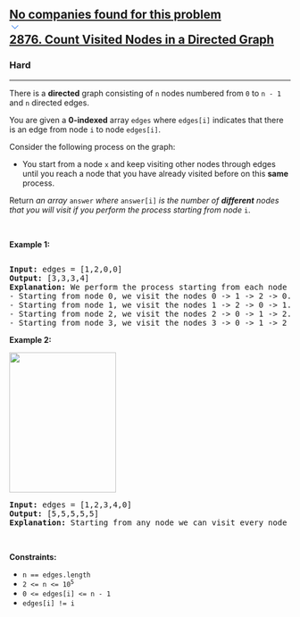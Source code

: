 <h2><a href="https://leetcode.com/problems/count-visited-nodes-in-a-directed-graph/"><div id="big-omega-company-tags"><div id="big-omega-topbar"><div class="companyTagsContainer" style="overflow-x: scroll; flex-wrap: nowrap;"><div class="companyTagsContainer--tag">No companies found for this problem</div></div><div class="companyTagsContainer--chevron"><div><svg version="1.1" id="icon" xmlns="http://www.w3.org/2000/svg" xmlns:xlink="http://www.w3.org/1999/xlink" x="0px" y="0px" viewBox="0 0 32 32" fill="#4087F1" xml:space="preserve" style="width: 20px;"><polygon points="16,22 6,12 7.4,10.6 16,19.2 24.6,10.6 26,12 "></polygon><rect id="_x3C_Transparent_Rectangle_x3E_" class="st0" fill="none" width="32" height="32"></rect></svg></div></div></div></div>2876. Count Visited Nodes in a Directed Graph</a></h2><h3>Hard</h3><hr><div><p>There is a <strong>directed</strong> graph consisting of <code>n</code> nodes numbered from <code>0</code> to <code>n - 1</code> and <code>n</code> directed edges.</p>

<p>You are given a <strong>0-indexed</strong> array <code>edges</code> where <code>edges[i]</code> indicates that there is an edge from node <code>i</code> to node <code>edges[i]</code>.</p>

<p>Consider the following process on the graph:</p>

<ul>
	<li>You start from a node <code>x</code> and keep visiting other nodes through edges until you reach a node that you have already visited before on this <strong>same</strong> process.</li>
</ul>

<p>Return <em>an array </em><code>answer</code><em> where </em><code>answer[i]</code><em> is the number of <strong>different</strong> nodes that you will visit if you perform the process starting from node </em><code>i</code>.</p>

<p>&nbsp;</p>
<p><strong class="example">Example 1:</strong></p>
<img alt="" src="https://assets.leetcode.com/uploads/2023/08/31/graaphdrawio-1.png">
<pre style="position: relative;"><strong>Input:</strong> edges = [1,2,0,0]
<strong>Output:</strong> [3,3,3,4]
<strong>Explanation:</strong> We perform the process starting from each node in the following way:
- Starting from node 0, we visit the nodes 0 -&gt; 1 -&gt; 2 -&gt; 0. The number of different nodes we visit is 3.
- Starting from node 1, we visit the nodes 1 -&gt; 2 -&gt; 0 -&gt; 1. The number of different nodes we visit is 3.
- Starting from node 2, we visit the nodes 2 -&gt; 0 -&gt; 1 -&gt; 2. The number of different nodes we visit is 3.
- Starting from node 3, we visit the nodes 3 -&gt; 0 -&gt; 1 -&gt; 2 -&gt; 0. The number of different nodes we visit is 4.
<div class="open_grepper_editor" title="Edit &amp; Save To Grepper"></div></pre>

<p><strong class="example">Example 2:</strong></p>
<img alt="" src="https://assets.leetcode.com/uploads/2023/08/31/graaph2drawio.png" style="width: 191px; height: 251px;">
<pre style="position: relative;"><strong>Input:</strong> edges = [1,2,3,4,0]
<strong>Output:</strong> [5,5,5,5,5]
<strong>Explanation:</strong> Starting from any node we can visit every node in the graph in the process.
<div class="open_grepper_editor" title="Edit &amp; Save To Grepper"></div></pre>

<p>&nbsp;</p>
<p><strong>Constraints:</strong></p>

<ul>
	<li><code>n == edges.length</code></li>
	<li><code>2 &lt;= n &lt;= 10<sup>5</sup></code></li>
	<li><code>0 &lt;= edges[i] &lt;= n - 1</code></li>
	<li><code>edges[i] != i</code></li>
</ul>
</div>